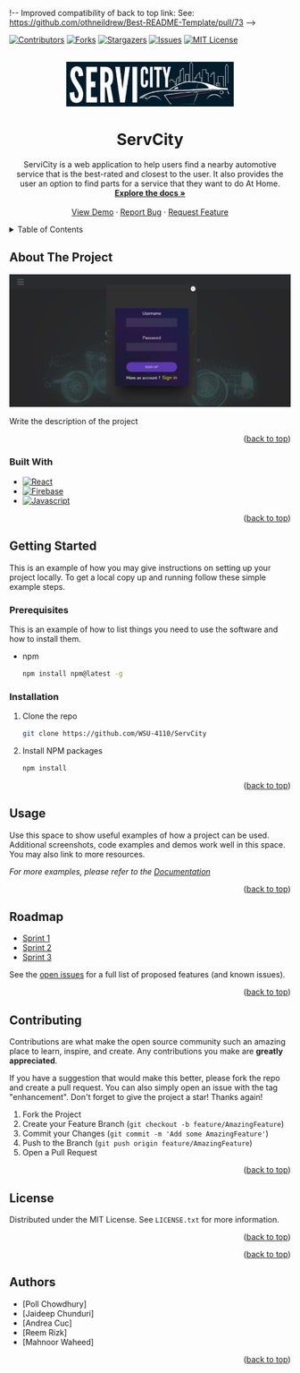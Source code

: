 !-- Improved compatibility of back to top link: See: https://github.com/othneildrew/Best-README-Template/pull/73 -->
<a name="readme-top"></a>
<!--
*** Thanks for checking out the Best-README-Template. If you have a suggestion
*** that would make this better, please fork the repo and create a pull request
*** or simply open an issue with the tag "enhancement".
*** Don't forget to give the project a star!
*** Thanks again! Now go create something AMAZING! :D
-->



<!-- PROJECT SHIELDS -->
<!--
*** I'm using markdown "reference style" links for readability.
*** Reference links are enclosed in brackets [ ] instead of parentheses ( ).
*** See the bottom of this document for the declaration of the reference variables
*** for contributors-url, forks-url, etc. This is an optional, concise syntax you may use.
*** https://www.markdownguide.org/basic-syntax/#reference-style-links
-->
[![Contributors][contributors-shield]][contributors-url]
[![Forks][forks-shield]][forks-url]
[![Stargazers][stars-shield]][stars-url]
[![Issues][issues-shield]][issues-url]
[![MIT License][license-shield]][license-url]



<!-- PROJECT LOGO -->
<br />
<div align="center">
  <a href="https://github.com/WSU-4110/ServCity">
    <img src="src/images/Logo.jpg" alt="Logo" width="300" height="80">
  </a>

<h1 align="center">ServCity</h1>

  <p align="center">
    ServiCity is a web application to help users find a nearby automotive service that is the best-rated and closest to the user. It also provides the user an option to find parts for a service that they want to do At Home.
    <br />
    <a href="https://github.com/WSU-4110/ServCity"><strong>Explore the docs »</strong></a>
    <br />
    <br />
    <a href="https://github.com/WSU-4110/ServCity">View Demo</a>
    ·
    <a href="https://github.com/WSU-4110/ServCity/issues">Report Bug</a>
    ·
    <a href="https://github.com/WSU-4110/ServCity/issues">Request Feature</a>
  </p>
</div>



<!-- TABLE OF CONTENTS -->
<details>
  <summary>Table of Contents</summary>
  <ol>
    <li>
      <a href="#about-the-project">About The Project</a>
      <ul>
        <li><a href="#built-with">Built With</a></li>
      </ul>
    </li>
    <li>
      <a href="#getting-started">Getting Started</a>
      <ul>
        <li><a href="#prerequisites">Prerequisites</a></li>
        <li><a href="#installation">Installation</a></li>
      </ul>
    </li>
    <li><a href="#usage">Usage</a></li>
    <li><a href="#roadmap">Roadmap</a></li>
    <li><a href="#contributing">Contributing</a></li>
    <li><a href="#license">License</a></li>
    <li><a href="#acknowledgments">Authors</a></li>
  </ol>
</details>



<!-- ABOUT THE PROJECT -->
## About The Project

[![Product Name Screen Shot][product-screenshot]](https://example.com)

Write the description of the project

<p align="right">(<a href="#readme-top">back to top</a>)</p>



### Built With

* [![React][React.js]][React-url]
* [![Firebase][firbase.com]][firebase-url]
* [![Javascript][javascript.com]][javascript-url]

<p align="right">(<a href="#readme-top">back to top</a>)</p>



<!-- GETTING STARTED -->
## Getting Started

This is an example of how you may give instructions on setting up your project locally.
To get a local copy up and running follow these simple example steps.

### Prerequisites

This is an example of how to list things you need to use the software and how to install them.
* npm
  ```sh
  npm install npm@latest -g
  ```

### Installation

1. Clone the repo
   ```sh
   git clone https://github.com/WSU-4110/ServCity
   ```
2. Install NPM packages
   ```sh
   npm install
   ```


<p align="right">(<a href="#readme-top">back to top</a>)</p>



<!-- USAGE EXAMPLES -->
## Usage

Use this space to show useful examples of how a project can be used. Additional screenshots, code examples and demos work well in this space. You may also link to more resources.

_For more examples, please refer to the [Documentation](https://example.com)_

<p align="right">(<a href="#readme-top">back to top</a>)</p>



<!-- ROADMAP -->
## Roadmap

* [Sprint 1](https://github.com/WSU-4110/ServCity/wiki)
* [Sprint 2](https://github.com/WSU-4110/ServCity/wiki)
* [Sprint 3](https://github.com/WSU-4110/ServCity/wiki)

See the [open issues](https://github.com/WSU-4110/ServCity/issues) for a full list of proposed features (and known issues).

<p align="right">(<a href="#readme-top">back to top</a>)</p>



<!-- CONTRIBUTING -->
## Contributing

Contributions are what make the open source community such an amazing place to learn, inspire, and create. Any contributions you make are **greatly appreciated**.

If you have a suggestion that would make this better, please fork the repo and create a pull request. You can also simply open an issue with the tag "enhancement".
Don't forget to give the project a star! Thanks again!

1. Fork the Project
2. Create your Feature Branch (`git checkout -b feature/AmazingFeature`)
3. Commit your Changes (`git commit -m 'Add some AmazingFeature'`)
4. Push to the Branch (`git push origin feature/AmazingFeature`)
5. Open a Pull Request

<p align="right">(<a href="#readme-top">back to top</a>)</p>



<!-- LICENSE -->
## License

Distributed under the MIT License. See `LICENSE.txt` for more information.

<p align="right">(<a href="#readme-top">back to top</a>)</p>



<p align="right">(<a href="#readme-top">back to top</a>)</p>



<!-- ACKNOWLEDGMENTS -->
## Authors

* [Poll Chowdhury]
* [Jaideep Chunduri]
* [Andrea Cuc]
* [Reem Rizk]
* [Mahnoor Waheed]

<p align="right">(<a href="#readme-top">back to top</a>)</p>



<!-- MARKDOWN LINKS & IMAGES -->
<!-- https://www.markdownguide.org/basic-syntax/#reference-style-links -->
[contributors-shield]: https://img.shields.io/github/contributors/WSU-4110/ServCity.svg?style=for-the-badge
[contributors-url]: https://github.com/WSU-4110/ServCity/graphs/contributors
[forks-shield]: https://img.shields.io/github/forks/WSU-4110/ServCity.svg?style=for-the-badge
[forks-url]: https://github.com/WSU-4110/ServCity/fork
[stars-shield]: https://img.shields.io/github/stars/WSU-4110/ServCity.svg?style=for-the-badge
[stars-url]: https://github.com/WSU-4110/ServCity/stargazers
[issues-shield]: https://img.shields.io/github/issues/WSU-4110/ServCity.svg?style=for-the-badge
[issues-url]: https://github.com/WSU-4110/ServCity/issues
[license-shield]: https://img.shields.io/github/license/WSU-4110/ServCity.svg?style=for-the-badge
[license-url]: https://github.com/github_username/repo_name/blob/master/LICENSE.txt
[linkedin-shield]: https://img.shields.io/badge/-LinkedIn-black.svg?style=for-the-badge&logo=linkedin&colorB=555
[linkedin-url]: https://linkedin.com/in/linkedin_username
[product-screenshot]: src/images/productscreenshot.jpg
[Next.js]: https://img.shields.io/badge/next.js-000000?style=for-the-badge&logo=nextdotjs&logoColor=white
[Next-url]: https://nextjs.org/
[React.js]: https://img.shields.io/badge/React-20232A?style=for-the-badge&logo=react&logoColor=61DAFB
[React-url]: https://reactjs.org/
[Vue.js]: https://img.shields.io/badge/Vue.js-35495E?style=for-the-badge&logo=vuedotjs&logoColor=4FC08D
[Vue-url]: https://vuejs.org/
[Angular.io]: https://img.shields.io/badge/Angular-DD0031?style=for-the-badge&logo=angular&logoColor=white
[Angular-url]: https://angular.io/
[Svelte.dev]: https://img.shields.io/badge/Svelte-4A4A55?style=for-the-badge&logo=svelte&logoColor=FF3E00
[Svelte-url]: https://svelte.dev/
[Laravel.com]: https://img.shields.io/badge/Laravel-FF2D20?style=for-the-badge&logo=laravel&logoColor=white
[Laravel-url]: https://laravel.com
[Bootstrap.com]: https://img.shields.io/badge/Bootstrap-563D7C?style=for-the-badge&logo=bootstrap&logoColor=white
[Bootstrap-url]: https://getbootstrap.com
[JQuery.com]: https://img.shields.io/badge/jQuery-0769AD?style=for-the-badge&logo=jquery&logoColor=white
[JQuery-url]: https://jquery.com
[firbase.com]: https://img.shields.io/badge/firebase-0769AD?style=for-the-badge&logo=firebase&logoColor=white
[firebase-url]: https://firebase.google.com/
[javascript.com]: https://img.shields.io/badge/javascript-563D7C?style=for-the-badge&logo=javascript&logoColor=yellow
[javascript-url]: https://www.javascript.com/
